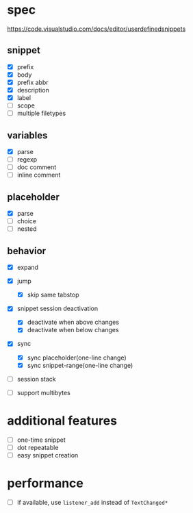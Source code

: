 # spec

https://code.visualstudio.com/docs/editor/userdefinedsnippets

## snippet

- [x] prefix
- [x] body
- [x] prefix abbr
- [x] description
- [x] label
- [ ] scope
- [ ] multiple filetypes

## variables

- [x] parse
- [ ] regexp
- [ ] doc comment
- [ ] inline comment

## placeholder

- [x] parse
- [ ] choice
- [ ] nested

## behavior

- [x] expand
- [x] jump
  - [x] skip same tabstop
- [x] snippet session deactivation
    - [x] deactivate when above changes
    - [x] deactivate when below changes
- [x] sync
  - [x] sync placeholder(one-line change)
  - [x] sync snippet-range(one-line change)
- [ ] session stack
- [ ] support multibytes


# additional features

- [ ] one-time snippet
- [ ] dot repeatable
- [ ] easy snippet creation

# performance

- [ ] if available, use `listener_add` instead of `TextChanged*`

